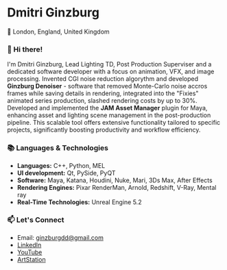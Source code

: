 # Dmitri Ginzburg

📍 London, England, United Kingdom

### 👋 Hi there!
I'm Dmitri Ginzburg, Lead Lighting TD, Post Production Superviser and a dedicated software developer with a focus on animation, VFX, and image processing. Invented CGI noise reduction algorythm and developed **Ginzburg Denoiser** - software that removed Monte-Carlo noise accros frames while saving details in rendering, integrated into the "Fixies" animated series production, slashed rendering costs by up to 30%. Developed and implemented the **JAM Asset Manager** plugin for Maya, enhancing asset and lighting scene management in the post-production pipeline. This scalable tool offers extensive functionality tailored to specific projects, significantly boosting productivity and workflow efficiency.

### 📚 Languages & Technologies
- **Languages:** C++, Python, MEL
- **UI development:** Qt, PySide, PyQT
- **Software:** Maya, Katana, Houdini, Nuke, Mari, 3Ds Max, After Effects
- **Rendering Engines:** Pixar RenderMan, Arnold, Redshift, V-Ray, Mental ray
- **Real-Time Technologies:** Unreal Engine 5.2

### 📫 Let's Connect
- Email: ginzburgdd@gmail.com
- [LinkedIn](www.linkedin.com/in/ginzburg-cg)
- [YouTube](https://www.youtube.com/@ginzburg.productions)
- [ArtStation](https://ginzburg-lighting-td.artstation.com/)
